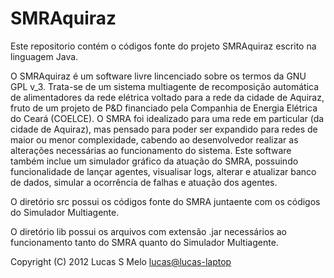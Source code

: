 SMRAquiraz
==========

Este repositorio contém o códigos fonte do projeto SMRAquiraz escrito na linguagem Java.

O SMRAquiraz é um software livre lincenciado sobre os termos da GNU GPL v_3. Trata-se de um sistema multiagente de recomposição automática de alimentadores da rede elétrica voltado para a rede da cidade de Aquiraz, fruto de um projeto de P&D financiado pela Companhia de Energia Elétrica do Ceará (COELCE). O SMRA foi idealizado para uma rede em particular (da cidade de Aquiraz), mas pensado para poder ser expandido para redes de maior ou menor complexidade, cabendo ao desenvolvedor realizar as alterações necessárias ao funcionamento do sistema.
Este software também inclue um simulador gráfico da atuação do SMRA, possuindo funcionalidade de lançar agentes, visualisar logs, alterar e atualizar banco de dados, simular a ocorrência de falhas e atuação dos agentes.

O diretório src possui os códigos fonte do SMRA juntaente com os códigos do Simulador Multiagente.

O diretório lib possui os arquivos com extensão .jar necessários ao funcionamento tanto do SMRA quanto do Simulador Multiagente.


Copyright (C) 2012 Lucas S Melo <lucas@lucas-laptop>
